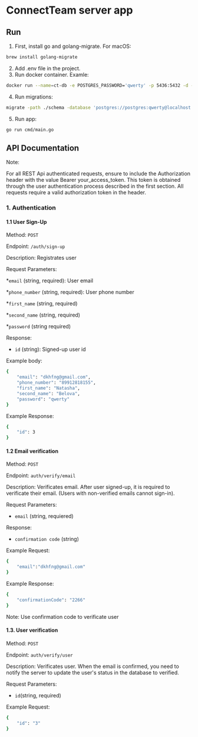# ConnectTeam server app 

## Run 
1. First, install go and golang-migrate. For macOS:
``` bash
brew install golang-migrate
```
2. Add .env file in the project.
3. Run docker container. Examle:
``` bash
docker run --name=ct-db -e POSTGRES_PASSWORD='qwerty' -p 5436:5432 -d --rm postgres
```
4. Run migrations:
``` bash
migrate -path ./schema -database 'postgres://postgres:qwerty@localhost:5436/postgres?sslmode=disable' up
```
5. Run app:
``` bash
go run cmd/main.go
```
## API Documentation

Note:

For all REST Api authenticated requests, ensure to include the Authorization header with the value Bearer 
your_access_token. This token is obtained through the user authentication process described in the
first section.
All requests require a valid authorization token in the header.

### 1. Authentication 
#### 1.1 User Sign-Up 

Method: `POST`

Endpoint: `/auth/sign-up`

Description: Registrates user

Request Parameters:  

*`email` (string, required): User email  

*`phone_number` (string, required): User phone number 

*`first_name` (string, required)

*`second_name` (string, required)

*`password` (string required)

Response: 
* `id` (string): Signed-up user id

Example body: 
``` bash
{
    "email": "dkhfлg@gmail.com",
    "phone_number": "89912818155",
    "first_name": "Natasha",
    "second_name": "Belova", 
    "password": "qwerty"
}
```

Example Response:
``` bash
{
    "id": 3
}
```
#### 1.2 Email verification

Method: `POST`

Endpoint: `auth/verify/email`

Description: Verificates email. After user signed-up, it is required to verificate their email. (Users with non-verified emails cannot sign-in).

Request Parameters:
* `email` (string, requiered)

Response:
* `confirmation code` (string)

Example Request:
``` bash
{
    "email":"dkhfлg@gmail.com"
}
```

Example Response:
``` bash
{
    "confirmationCode": "2266"
}
```
Note: Use confirmation code to verificate user 

#### 1.3. User verification 

Method: `POST`

Endpoint: `auth/verify/user`

Description: Verificates user. When the email is confirmed, you need to notify the server to update the user's status in the database to verified.

Request Parameters:

* `id`(string, required)

Example Request:
``` bash
{
    "id": "3"
}
```
